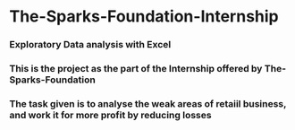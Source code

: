 # The-Sparks-Foundation-Internship
### Exploratory Data analysis with Excel
### This is the project as the part of the Internship offered by The-Sparks-Foundation
### The task given is to analyse the weak areas of retaiil business, and work it for more profit by reducing losses
